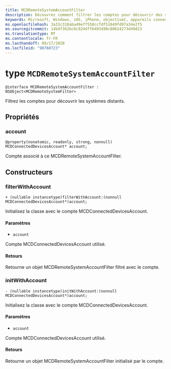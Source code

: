 ```yaml
---
title: MCDRemoteSystemAccountFilter
description: Découvrez comment filtrer les comptes pour découvrir des systèmes distants à l’aide de constructeurs comme « filterwithAccount ».
keywords: Microsoft, Windows, iOS, iPhone, objectiveC, appareils connectés, projet Rome
ms.openlocfilehash: 3a32c318aba49eff550ccfdf51049fd97a34e2f5
ms.sourcegitcommit: 14b4f362bc0c924dff6493490c80624273d49d23
ms.translationtype: MT
ms.contentlocale: fr-FR
ms.lasthandoff: 09/17/2020
ms.locfileid: "90760723"
---
```

# <a name="class-mcdremotesystemaccountfilter"></a>type `MCDRemoteSystemAccountFilter` 

```
@interface MCDRemoteSystemAccountFilter : NSObject<MCDRemoteSystemFilter>
```  

Filtrez les comptes pour découvrir les systèmes distants.

## <a name="properties"></a>Propriétés

### <a name="account"></a>account
`@property(nonatomic, readonly, strong, nonnull) MCDConnectedDevicesAccount* account;`

Compte associé à ce MCDRemoteSystemAccountFilter.

## <a name="constructors"></a>Constructeurs

### <a name="filterwithaccount"></a>filterWithAccount
`+ (nullable instancetype)filterWithAccount:(nonnull MCDConnectedDevicesAccount*)account;`

Initialisez la classe avec le compte MCDConnectedDevicesAccount.

#### <a name="parameters"></a>Paramètres 
* `account` 

Compte MCDConnectedDevicesAccount utilisé.

#### <a name="returns"></a>Retours
Retourne un objet MCDRemoteSystemAccountFilter filtré avec le compte.

### <a name="initwithaccount"></a>initWithAccount
`- (nullable instancetype)initWithAccount:(nonnull MCDConnectedDevicesAccount*)account;`

Initialisez la classe avec le compte MCDConnectedDevicesAccount.

#### <a name="parameters"></a>Paramètres 
* `account` 

Compte MCDConnectedDevicesAccount utilisé.

#### <a name="returns"></a>Retours
Retourne un objet MCDRemoteSystemAccountFilter initialisé par le compte.
